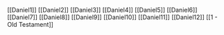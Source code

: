 [[Daniel1]]
[[Daniel2]]
[[Daniel3]]
[[Daniel4]]
[[Daniel5]]
[[Daniel6]]
[[Daniel7]]
[[Daniel8]]
[[Daniel9]]
[[Daniel10]]
[[Daniel11]]
[[Daniel12]]
[[1 - Old Testament]]